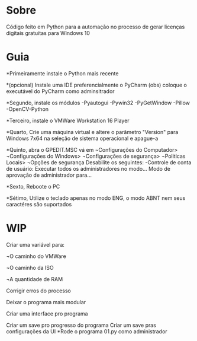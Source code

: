 # Sobre
Código feito em Python para a automação no processo de gerar licenças digitais gratuitas para Windows 10

# Guia
*Primeiramente instale o Python mais recente

*(opcional) Instale uma IDE preferencialmente o PyCharm
(obs) coloque o executável do PyCharm como adminsitrador

*Segundo, instale os módulos
-Pyautogui
-Pywin32
-PyGetWindow
-Pillow
-OpenCV-Python

*Terceiro, instale o VMWare Workstation 16 Player

*Quarto, Crie uma máquina virtual e altere o parâmetro "Version"
para Windows 7x64 na seleção de sistema operacional e apague-a

*Quinto, abra o GPEDIT.MSC vá em
¬Configurações do Computador>
 ¬Configurações do Windows>
  ¬Configurações de segurança>
   ¬Politicas Locais>
    ¬Opções de segurança
Desabilite os seguintes:
-Controle de conta de usuário: Executar todos os administradores no modo...
                               Modo de aprovação de administrador para...

*Sexto, Reboote o PC  

*Sétimo, Utilize o teclado apenas no modo ENG, o modo ABNT nem seus caractéres são suportados

# WIP

Criar uma variável para:

¬O caminho do VMWare

¬O caminho da ISO 

¬A quantidade de RAM

Corrigir erros do processo

Deixar o programa mais modular

Criar uma interface pro programa

Criar um save pro progresso do programa
Criar um save pras configurações da UI
*Rode o programa 01.py como administrador
